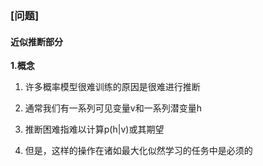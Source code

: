 ### [问题]

#### 近似推断部分

**1.概念**

1. 许多概率模型很难训练的原因是很难进行推断

2. 通常我们有一系列可见变量v和一系列潜变量h

3. 推断困难指难以计算p(h|v)或其期望

4. 但是，这样的操作在诸如最大化似然学习的任务中是必须的